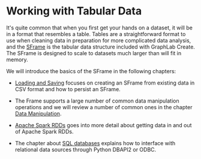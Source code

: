 # Working with Tabular Data

It's quite common that when you first get your hands on a dataset, it will be
in a format that resembles a table. Tables are a straightforward format to use
when cleaning data in preparation for more complicated data analysis, and the
[SFrame](https://dato.com/products/create/docs/generated/graphlab.SFrame.html)
is the tabular data structure included with GraphLab Create. The SFrame is
designed to scale to datasets much larger than will fit in memory.

We will introduce the basics of the SFrame in the following chapters:

* [Loading and Saving](sframe-intro.md) focuses on creating an SFrame from existing data in CSV format and how to persist an SFrame.

* The Frame supports a large number of common data manipulation operations and we will review a number of common ones in the chapter [Data Manipulation](data-manipulation.md).

* [Apache Spark RDDs](../data_formats_and_sources/spark_integration.md) goes into more detail about getting data in and out of Apache Spark RDDs.

* The chapter about [SQL databases](../data_formats_and_sources/sql_integration.md) explains how to interface with relational data sources through Python DBAPI2 or ODBC.
